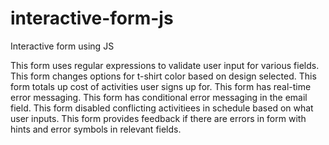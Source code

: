 # interactive-form-js
 Interactive form using JS

This form uses regular expressions to validate user input for various fields.
This form changes options for t-shirt color based on design selected.
This form totals up cost of activities user signs up for.
This form has real-time error messaging.
This form has conditional error messaging in the email field.
This form disabled conflicting activitiees in schedule based on what user inputs.
This form provides feedback if there are errors in form with hints and error symbols in relevant fields.